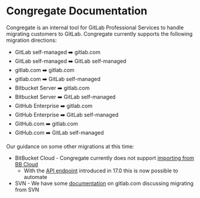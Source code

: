# Congregate Documentation

Congregate is an internal tool for GitLab Professional Services to handle migrating customers to GitLab. Congregate currently supports the following migration directions:

* GitLab self-managed   :arrow_right: gitlab.com
* GitLab self-managed   :arrow_right: GitLab self-managed
* gitlab.com            :arrow_right: gitlab.com
* gitlab.com            :arrow_right: GitLab self-managed
* Bitbucket Server      :arrow_right: gitlab.com
* Bitbucket Server      :arrow_right: GitLab self-managed
* GitHub Enterprise     :arrow_right: gitlab.com
* GitHub Enterprise     :arrow_right: GitLab self-managed
* GitHub.com            :arrow_right: gitlab.com
* GitHub.com            :arrow_right: GitLab self-managed

Our guidance on some other migrations at this time:

* BitBucket Cloud - Congregate currently does not support [importing from BB Cloud](https://docs.gitlab.com/ee/user/project/import/bitbucket.html)
  * With the [API endpoint](https://docs.gitlab.com/ee/api/import.html#import-repository-from-bitbucket-cloud) introduced in 17.0 this is now possible to automate
* SVN - We have some [documentation](https://docs.gitlab.com/ee/user/project/import/svn.html) on gitlab.com discussing migrating from SVN
